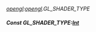 _[opengl](../../modules/opengl/opengl-module.md):[opengl](../../modules/opengl/opengl-module.md).GL\_SHADER\_TYPE_
##### Const GL\_SHADER\_TYPE:[Int](../../modules/wonkey/wonkey-types-int.md)

